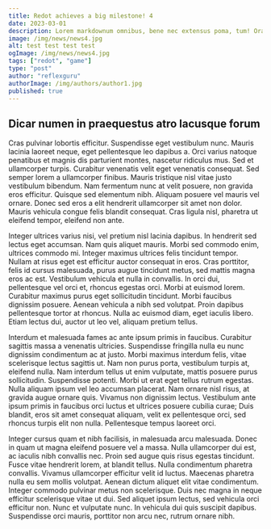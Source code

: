 ```yaml
---
title: Redot achieves a big milestone! 4
date: 2023-03-01
description: Lorem markdownum omnibus, bene nec extensus poma, tum! Ora *tinus* invasit Hippolytus.
image: /img/news/news4.jpg
alt: test test test test
ogImage: /img/news/news4.jpg
tags: ["redot", "game"]
type: "post"
author: "reflexguru"
authorImage: /img/authors/author1.jpg
published: true
---
```


## Dicar numen in praequestus atro lacusque forum

Cras pulvinar lobortis efficitur. Suspendisse eget vestibulum nunc. Mauris lacinia laoreet neque, eget pellentesque leo dapibus a. Orci varius natoque penatibus et magnis dis parturient montes, nascetur ridiculus mus. Sed et ullamcorper turpis. Curabitur venenatis velit eget venenatis consequat. Sed semper lorem a ullamcorper finibus. Mauris tristique nisl vitae justo vestibulum bibendum. Nam fermentum nunc at velit posuere, non gravida eros efficitur. Quisque sed elementum nibh. Aliquam posuere vel mauris vel ornare. Donec sed eros a elit hendrerit ullamcorper sit amet non dolor. Mauris vehicula congue felis blandit consequat. Cras ligula nisl, pharetra ut eleifend tempor, eleifend non ante.

Integer ultrices varius nisi, vel pretium nisl lacinia dapibus. In hendrerit sed lectus eget accumsan. Nam quis aliquet mauris. Morbi sed commodo enim, ultrices commodo mi. Integer maximus ultrices felis tincidunt tempor. Nullam at risus eget est efficitur auctor consequat in eros. Cras porttitor, felis id cursus malesuada, purus augue tincidunt metus, sed mattis magna eros ac est. Vestibulum vehicula et nulla in convallis. In orci dui, pellentesque vel orci et, rhoncus egestas orci. Morbi at euismod lorem. Curabitur maximus purus eget sollicitudin tincidunt. Morbi faucibus dignissim posuere. Aenean vehicula a nibh sed volutpat. Proin dapibus pellentesque tortor at rhoncus. Nulla ac euismod diam, eget iaculis libero. Etiam lectus dui, auctor ut leo vel, aliquam pretium tellus.

Interdum et malesuada fames ac ante ipsum primis in faucibus. Curabitur sagittis massa a venenatis ultricies. Suspendisse fringilla nulla eu nunc dignissim condimentum ac at justo. Morbi maximus interdum felis, vitae scelerisque lectus sagittis ut. Nam non purus porta, vestibulum turpis at, eleifend nulla. Nam interdum tellus ut enim vulputate, mattis posuere purus sollicitudin. Suspendisse potenti. Morbi ut erat eget tellus rutrum egestas. Nulla aliquam ipsum vel leo accumsan placerat. Nam ornare nisl risus, at gravida augue ornare quis. Vivamus non dignissim lectus. Vestibulum ante ipsum primis in faucibus orci luctus et ultrices posuere cubilia curae; Duis blandit, eros sit amet consequat aliquam, velit ex pellentesque orci, sed rhoncus turpis elit non nulla. Pellentesque tempus laoreet orci.

Integer cursus quam et nibh facilisis, in malesuada arcu malesuada. Donec in quam ut magna eleifend posuere vel a massa. Nulla ullamcorper dui est, ac iaculis nibh convallis nec. Proin sed augue quis risus egestas tincidunt. Fusce vitae hendrerit lorem, at blandit tellus. Nulla condimentum pharetra convallis. Vivamus ullamcorper efficitur velit id luctus. Maecenas pharetra nulla eu sem mollis volutpat. Aenean dictum aliquet elit vitae condimentum. Integer commodo pulvinar metus non scelerisque. Duis nec magna in neque efficitur scelerisque vitae ut dui. Sed aliquet ipsum lectus, sed vehicula orci efficitur non. Nunc et vulputate nunc. In vehicula dui quis suscipit dapibus. Suspendisse orci mauris, porttitor non arcu nec, rutrum ornare nibh.
